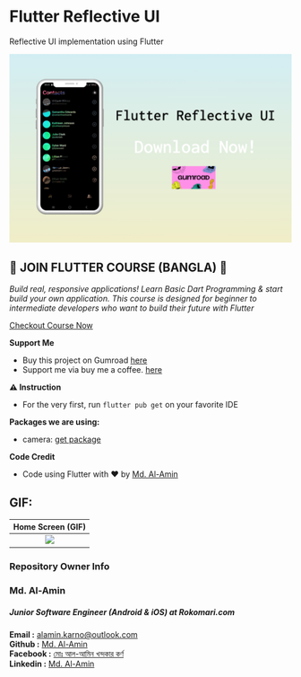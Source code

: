 # Flutter Reflective UI

Reflective UI implementation using Flutter

<img src="screenshots/reflective_ui_mockup.jpeg">

## 🔖 JOIN FLUTTER COURSE (BANGLA) 🔖

_Build real, responsive applications! Learn Basic Dart Programming & start build your own application.
This course is designed for beginner to intermediate developers who want to build their future with Flutter_

[Checkout Course Now](https://www.youtube.com/playlist?list=PLDitZ-MAvK-4Bt4wRTEidukT4OxRhRTBK)

**Support Me**

- Buy this project on Gumroad [here](https://alaminkarno.gumroad.com/l/flutter-reflective-ui)
- Support me via buy me a coffee. [here](https://www.buymeacoffee.com/alaminkarno)

**⚠️ Instruction**

- For the very first, run `flutter pub get` on your favorite IDE

**Packages we are using:**

- camera: [get package](https://pub.dev/packages/camera)


**Code Credit**

- Code using Flutter with ❤️ by [Md. Al-Amin](https://github.com/alamin-karno)

## GIF:

|                         Home Screen (GIF)                          | 
|:------------------------------------------------------------------:|    
|   <img src="screenshots/reflective_ui.gif" width="250">    | 


### Repository Owner Info

### Md. Al-Amin
##### Junior Software Engineer (Android & iOS) at Rokomari.com

__Email :__ [ alamin.karno@outlook.com ](mailto:alamin.karno@outlook.com) \
__Github :__ [Md. Al-Amin](https://github.com/alamin-karno) \
__Facebook :__ [মোঃ আল-আমিন খন্দকার কর্ণ](https://facebook.com/alamin.kanro) \
__Linkedin :__ [Md. Al-Amin](https://www.linkedin.com/in/alaminkarno/)

